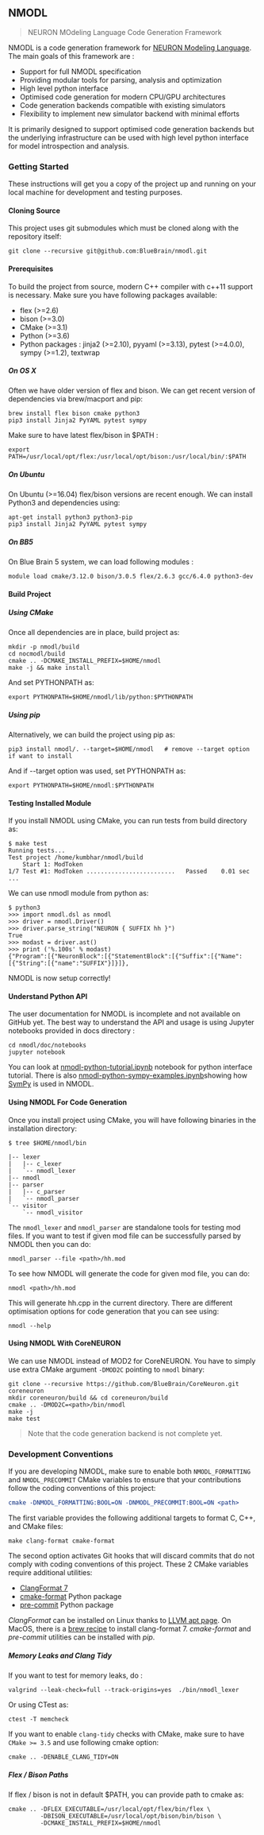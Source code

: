 ## NMODL
> NEURON MOdeling Language Code Generation Framework

NMODL is a code generation framework for [NEURON Modeling Language](https://www.neuron.yale.edu/neuron/static/py_doc/modelspec/programmatic/mechanisms/nmodl.html). The main goals of this framework are :

* Support for full NMODL specification
* Providing modular tools for parsing, analysis and optimization
* High level python interface
* Optimised code generation for modern CPU/GPU architectures
* Code generation backends compatible with existing simulators
* Flexibility to implement new simulator backend with minimal efforts

It is primarily designed to support optimised code generation backends but the underlying infrastructure can be used with high level python interface for model introspection and analysis.

### Getting Started

These instructions will get you a copy of the project up and running on your local machine for development and testing purposes.

#### Cloning Source

This project uses git submodules which must be cloned along with the repository itself:

```
git clone --recursive git@github.com:BlueBrain/nmodl.git
```

#### Prerequisites

To build the project from source, modern C++ compiler with c++11 support is necessary. Make sure you have following packages available:

- flex (>=2.6)
- bison (>=3.0)
- CMake (>=3.1)
- Python (>=3.6)
- Python packages : jinja2 (>=2.10), pyyaml (>=3.13), pytest (>=4.0.0), sympy (>=1.2), textwrap

##### On OS X

Often we have older version of flex and bison. We can get recent version of dependencies via brew/macport and pip:

```
brew install flex bison cmake python3
pip3 install Jinja2 PyYAML pytest sympy
```

Make sure to have latest flex/bison in $PATH :

```
export PATH=/usr/local/opt/flex:/usr/local/opt/bison:/usr/local/bin/:$PATH
```

##### On Ubuntu

On Ubuntu (>=16.04) flex/bison versions are recent enough. We can install Python3 and dependencies using:

```
apt-get install python3 python3-pip
pip3 install Jinja2 PyYAML pytest sympy
```

##### On BB5

On Blue Brain 5 system, we can load following modules :

```
module load cmake/3.12.0 bison/3.0.5 flex/2.6.3 gcc/6.4.0 python3-dev
```

#### Build Project

##### Using CMake

Once all dependencies are in place, build project as:

```
mkdir -p nmodl/build
cd nocmodl/build
cmake .. -DCMAKE_INSTALL_PREFIX=$HOME/nmodl
make -j && make install
```

And set PYTHONPATH as:

```
export PYTHONPATH=$HOME/nmodl/lib/python:$PYTHONPATH
```

##### Using pip

Alternatively, we can build the project using pip as:

```
pip3 install nmodl/. --target=$HOME/nmodl   # remove --target option if want to install 
```

And if --target option was used, set PYTHONPATH as:

```
export PYTHONPATH=$HOME/nmodl:$PYTHONPATH
```

#### Testing Installed Module

If you install NMODL using CMake, you can run tests from build directory as:

```
$ make test
Running tests...
Test project /home/kumbhar/nmodl/build
    Start 1: ModToken
1/7 Test #1: ModToken .........................   Passed    0.01 sec
...
```

We can use nmodl module from python as:

```
$ python3
>>> import nmodl.dsl as nmodl
>>> driver = nmodl.Driver()
>>> driver.parse_string("NEURON { SUFFIX hh }")
True
>>> modast = driver.ast()
>>> print ('%.100s' % modast)
{"Program":[{"NeuronBlock":[{"StatementBlock":[{"Suffix":[{"Name":[{"String":[{"name":"SUFFIX"}]}]},
```

NMODL is now setup correctly!

#### Understand Python API

The user documentation for NMODL is incomplete and not available on GitHub yet. The best way to understand the API and usage is using Jupyter notebooks provided in docs directory :

```
cd nmodl/doc/notebooks
jupyter notebook
```

You can look at [nmodl-python-tutorial.ipynb](doc/notebooks/nmodl-python-tutorial.ipynb) notebook for python interface tutorial. There is also [nmodl-python-sympy-examples.ipynb](doc/notebooks/nmodl-python-sympy-examples.ipynb)showing how [SymPy](https://www.sympy.org/en/index.html) is used in NMODL.


#### Using NMODL For Code Generation

Once you install project using CMake, you will have following binaries in the installation directory:

```
$ tree $HOME/nmodl/bin

|-- lexer
|   |-- c_lexer
|   `-- nmodl_lexer
|-- nmodl
|-- parser
|   |-- c_parser
|   `-- nmodl_parser
`-- visitor
    `-- nmodl_visitor
```

The `nmodl_lexer` and `nmodl_parser` are standalone tools for testing mod files. If you want to test if given mod file can be successfully parsed by NMODL then you can do:

```
nmodl_parser --file <path>/hh.mod
```

To see how NMODL will generate the code for given mod file, you can do:

```
nmodl <path>/hh.mod
```

This will generate hh.cpp in the current directory. There are different optimisation options for code generation that you can see using:

```
nmodl --help
```


#### Using NMODL With CoreNEURON

We can use NMODL instead of MOD2 for CoreNEURON. You have to simply use extra CMake argument `-DMOD2C` pointing to `nmodl` binary:

```
git clone --recursive https://github.com/BlueBrain/CoreNeuron.git coreneuron
mkdir coreneuron/build && cd coreneuron/build
cmake .. -DMOD2C=<path>/bin/nmodl
make -j
make test
```

> Note that the code generation backend is not complete yet.


### Development Conventions

If you are developing NMODL, make sure to enable both `NMODL_FORMATTING` and `NMODL_PRECOMMIT`
CMake variables to ensure that your contributions follow the coding conventions of this project:

```cmake
cmake -DNMODL_FORMATTING:BOOL=ON -DNMODL_PRECOMMIT:BOOL=ON <path>
```

The first variable provides the following additional targets to format
C, C++, and CMake files:

```
make clang-format cmake-format
```

The second option activates Git hooks that will discard commits that
do not comply with coding conventions of this project. These 2 CMake variables require additional utilities:

* [ClangFormat 7](https://releases.llvm.org/7.0.0/tools/clang/docs/ClangFormat.html)
* [cmake-format](https://github.com/cheshirekow/cmake_format) Python package
* [pre-commit](https://pre-commit.com/) Python package

_ClangFormat_ can be installed on Linux thanks
to [LLVM apt page](http://apt.llvm.org/). On MacOS, there is a
[brew recipe](https://gist.github.com/ffeu/0460bb1349fa7e4ab4c459a6192cbb25)
to install clang-format 7. _cmake-format_ and _pre-commit_ utilities can be installed with *pip*.


##### Memory Leaks and Clang Tidy

If you want to test for memory leaks, do :

```
valgrind --leak-check=full --track-origins=yes  ./bin/nmodl_lexer
```

Or using CTest as:

```
ctest -T memcheck
```

If you want to enable `clang-tidy` checks with CMake, make sure to have `CMake >= 3.5` and use following cmake option:

```
cmake .. -DENABLE_CLANG_TIDY=ON
```

##### Flex / Bison Paths

If flex / bison is not in default $PATH, you can provide path to cmake as:

```
cmake .. -DFLEX_EXECUTABLE=/usr/local/opt/flex/bin/flex \
         -DBISON_EXECUTABLE=/usr/local/opt/bison/bin/bison \
         -DCMAKE_INSTALL_PREFIX=$HOME/nmodl
```

